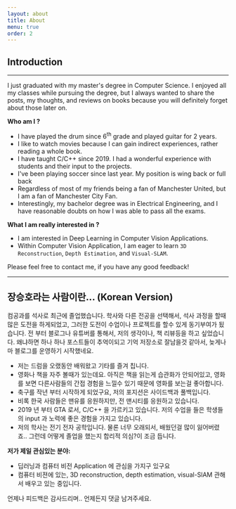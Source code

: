 ```yaml
---
layout: about
title: About
menu: true
order: 2
---
```


## **Introduction**

---

I just graduated with my master's degree in Computer Science. I enjoyed all my classes while pursuing the degree, but I always wanted to share the posts, my thoughts, and reviews on books because you will definitely forget about those later on. 

**Who am I ?**

* I have played the drum since 6<sup>th</sup> grade and played guitar for 2 years. 
* I like to watch movies because I can gain indirect experiences, rather reading a whole book.
* I have taught C/C++ since 2019. I had a wonderful experience with students and their input to the projects.
* I've been playing soccer since last year. My position is wing back or full back
* Regardless of most of my friends being a fan of Manchester United, but I am a fan of Manchester City Fan.
* Interestingly, my bachelor degree was in Electrical Engineering, and I have reasonable doubts on how I was able to pass all the exams.

**What I am really interested in ?**

* I am interested in Deep Learning in Computer Vision Applications.
* Within Computer Vision Application, I am eager to learn `3D Reconstruction`, `Depth Estimation`, and `Visual-SLAM`.

Please feel free to contact me, if you have any good feedback!

---

## **장승호라는 사람이란... (Korean Version)**

컴공과를 석사로 최근에 졸업했습니다. 학사와 다른 전공을 선택해서, 석사 과정을 할때 많은 도전을 하게되었고, 그러한 도전이 수업이나 프로젝트를 할수 있게 동기부여가 됬습니다.
전 부터 블로그나 유튜버를 통해서, 저의 생각이나, 책 리뷰등을 하고 싶었습니다. 왜냐하면 하나 하나 포스트들이 추억이되고 기억 저장소로 잘남을것 같아서, 늦게나마 블로그를 운영하기 시작했네요.

* 저는 드럼을 오랬동안 배워왔고 기타를 즐겨 칩니다. 
* 영화나 책을 자주 볼때가 있는데요. 아직은 책을 읽는게 습관화가 안되어있고, 영화를 보면 다른사람들의 간접 경험을 느낄수 있기 때문에 영화를 보는걸 좋아합니다.
* 축구를 작년 부터 시작하게 되었구요, 저의 포지션은 사이드백과 풀백입니다.
* 비록 한국 사람들은 맨유를 응원하지만, 전 맨시티를 응원하고 있습니다.
* 2019 년 부터 GTA 로서, C/C++ 을 가르키고 있습니다. 저의 수업을 들은 학생들의 input 과 노력에 좋은 경험을 가지고 있습니다.
* 저의 학사는 전기 전자 공학입니다. 물론 너무 오래되서, 배웠던걸 많이 잃어버렸죠.. 그런데 어떻게 졸업을 했는지 합리적 의심?이 조금 듭니다.

**저가 제일 관심있는 분야:**
* 딥러닝과 컴퓨터 비전 Application 에 관심을 가지구 있구요
* 컴퓨터 비젼에 있는, 3D reconstruction, depth estimation, visual-SlAM 관해서 배우고 있는 중입니다.

언제나 피드백은 감사드리며.. 언제든지 댓글 남겨주세요. 
